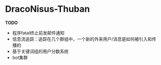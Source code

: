 # DracoNisus-Thuban

**TODO**
- 程序fatal终止前发邮件通知
- 信息流追踪：追踪在几个群组中，一个新的外来用户/消息是如何被引入和传播的
- 基于关键词组的用户分数系统
- bot集群